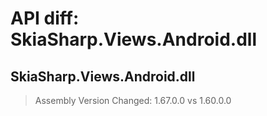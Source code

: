 # API diff: SkiaSharp.Views.Android.dll

## SkiaSharp.Views.Android.dll

> Assembly Version Changed: 1.67.0.0 vs 1.60.0.0

